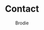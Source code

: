---
layout: post
title: Contact
author: Brodie
section: contact
categories: [contact, brodie]
audience: ""
keywords: ""
goals: ""
actions: ""
---
